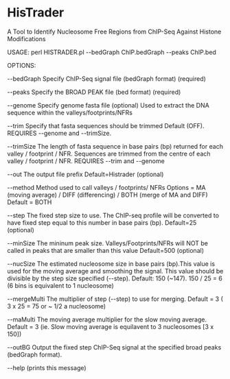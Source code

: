 # HisTrader
A Tool to Identify Nucleosome Free Regions from ChIP-Seq Against Histone Modifications

USAGE: perl HISTRADER.pl --bedGraph ChIP.bedGraph --peaks ChIP.bed

OPTIONS:

--bedGraph    Specify ChIP-Seq signal file (bedGraph format) (required)

--peaks		    Specify the BROAD PEAK file (bed format) (required)

--genome	    Specify genome fasta file (optional)
		          Used to extract the DNA sequence within the valleys/footprints/NFRs

--trim		    Specify that fasta sequences should be trimmed
		          Default (OFF).	REQUIRES --genome and --trimSize.

--trimSize	  The length of fasta sequence in base pairs (bp) returned for each valley / footprint / NFR. Sequences are     trimmed from the centre of each valley / footprint / NFR.
		          REQUIRES --trim and --genome

--out		      The output file prefix
		          Default=Histrader (optional)

--method    	Method used to call valleys / footprints/ NFRs
	          	Options = MA (moving average) / DIFF (differencing) / BOTH (merge of MA and DIFF)
		          Default = BOTH

--step	    	The fixed step size to use. The ChIP-seq profile will be converted to have fixed step equal to this number in   base pairs (bp).
	          	Default=25 (optional)

--minSize	    The mininum peak size. Valleys/Footprints/NFRs will NOT be called in peaks that are smaller than this value
		          Default=500 (optional)

--nucSize   	The estimated nucleosome size in base pairs (bp).This value is used for the moving average and smoothing the signal.
	           	This value should be divisible by the step size specified (--step).
	          	Default: 150 (~147).	150 / 25 = 6 (6 bins is equivalent to 1 nucleosome)

--mergeMulti	The multiplier of step (--step) to use for merging.
		          Default = 3	( 3 x 25 = 75 or ~ 1/2 a nucleosome)

--maMulti	    The moving average multiplier for the slow moving average.
		          Default = 3 (ie. Slow moving average is equilavent to 3 nucleosomes [3 x 150])

--outBG	    	Output the fixed step ChIP-Seq signal at the specified broad peaks (bedGraph format).

--help        (prints this message)
